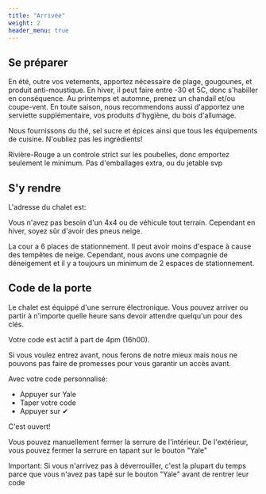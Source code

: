 ```yaml
---
title: "Arrivée"
weight: 2
header_menu: true
---
```


## Se préparer

En été, outre vos vetements, apportez nécessaire de plage, gougounes, et produit anti-moustique. En hiver, il peut faire entre -30 et 5C, donc s'habiller en conséquence. Au printemps et automne, prenez un chandail et/ou coupe-vent. En toute saison, nous recommendons aussi d'apportez une serviette supplémentaire, vos produits d'hygiène, du bois d'allumage. 

Nous fournissons du thé, sel sucre et épices ainsi que tous les équipements de cuisine. N'oubliez pas les ingrédients!

Rivière-Rouge a un controle strict sur les poubelles, donc emportez seulement le minimum. Pas d'emballages extra, ou du jetable svp

## S'y rendre

L'adresse du chalet est:

<div id="template-address"></div>

Vous n'avez pas besoin d'un 4x4 ou de véhicule tout terrain. Cependant en hiver, soyez sûr d'avoir des pneus neige.

La cour a 6 places de stationnement. Il peut avoir moins d'espace à cause des tempêtes de neige. Cependant, nous avons une compagnie de déneigement et il y a toujours un minimum de 2 espaces de stationnement.


## Code de la porte

Le chalet est équippé d'une serrure électronique. Vous pouvez arriver ou partir à n'importe quelle heure  sans devoir attendre quelqu'un pour des clés.

Votre code est actif à part de 4pm (16h00).

Si vous voulez entrez avant, nous ferons de notre mieux mais nous ne pouvons pas faire de promesses pour vous garantir un accès avant.

Avec votre code personnalisé:

- Appuyer sur Yale
- Taper votre code
- Appuyer sur ✔︎

C'est ouvert! 

Vous pouvez manuellement fermer la serrure de l'intérieur. De l'extérieur, vous pouvez fermer la serrure en tapant sur le bouton "Yale"

Important: Si vous n'arrivez pas à déverrouiller, c'est la plupart du temps parce que vous n'avez pas tapé sur le bouton "Yale" avant de rentrer leur code

<div id="template-guestname-container"></div>

<script id="template-guestname" type="text/template">
    {{guestname}}
</script>

<script id="template-guestcode" type="text/template">
    {{guestcode}}
</script>

<script id="template-checkin" type="text/template">
    {{checkin}}
</script>

<script id="template-checkout" type="text/template">
    {{checkout}}
</script>

<script id="template-address" type="text/template">
    {{address}}
</script>

